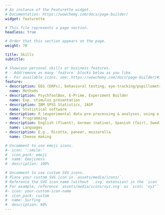 ```yaml
---
# An instance of the Featurette widget.
# Documentation: https://wowchemy.com/docs/page-builder/
widget: featurette

# This file represents a page section.
headless: true

# Order that this section appears on the page.
weight: 70

title: Skills
subtitle:

# Showcase personal skills or business features.
# - Add/remove as many `feature` blocks below as you like.
# - For available icons, see: https://wowchemy.com/docs/page-builder/#icons
feature:
- description: EEG (ERPs), behavioral testing, eye-tracking/pupillometry, language screenings, transcutaneous auricular vagus nerve stimulation
  name: Methods
- description: PsychToolBox, E-Prime, Experiment Builder
  name: Exp. stimulus presentation
- description: IBM SPSS Statistics, JASP
  name: Statistical software
- description: R (experimental data pre-processing & analyses, using e.g., mixed regression models), Matlab (stimulus presentation & data processing for eye-tracking and EEG experiments)
  name: Programming
- description: English (fluent), German (native), Spanish (fair), Swedish (beginner), German Sign Language (beginner)
  name: Languages
- description: E.g., Ricotta, paneer, mozzarella
  name: Cheese making

# Uncomment to use emoji icons.
#- icon: ':smile:'
#  icon_pack: emoji
#  name: Emojiness
#  description: 100% 

# Uncomment to use custom SVG icons.
# Place your custom SVG icon in `assets/media/icons/`.
# Reference the SVG icon name (without `.svg` extension) in the `icon` field.
# For example, reference `assets/media/icons/xyz.svg` as `icon: 'xyz'`
#- icon: your-custom-icon-name
#  icon_pack: custom
#  name: Surfing
#  description: 90%
---
```

